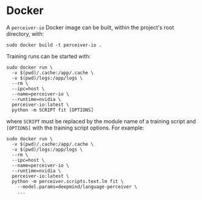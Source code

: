 # Docker

A `perceiver-io` Docker image can be built, within the project's root directory, with:

```shell
sudo docker build -t perceiver-io .
```

Training runs can be started with:

```shell
sudo docker run \
  -v $(pwd)/.cache:/app/.cache \
  -v $(pwd)/logs:/app/logs \
  --rm \
  --ipc=host \
  --name=perceiver-io \
  --runtime=nvidia \
  perceiver-io:latest \
  python -m SCRIPT fit [OPTIONS]
```

where `SCRIPT` must be replaced by the module name of a training script and `[OPTIONS]` with the training script
options. For example:

```shell
sudo docker run \
  -v $(pwd)/.cache:/app/.cache \
  -v $(pwd)/logs:/app/logs \
  --rm \
  --ipc=host \
  --name=perceiver-io \
  --runtime=nvidia \
  perceiver-io:latest \
  python -m perceiver.scripts.text.lm fit \
    --model.params=deepmind/language-perceiver \
    ...
```
